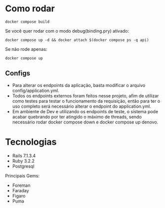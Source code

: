 # Como rodar
``` docker compose build ```

Se você quer rodar com o modo debug(binding.pry) ativado:

``` docker compose up -d && docker attach $(docker compose ps -q api) ```

Se não rode apenas:

``` docker compose up ```
## Configs
- Para alterar os endpoints da aplicação, basta modificar o arquivo config/application.yml.
- Todos os endpoints externos foram feitos nesse projeto, afim de utilizar como testes para testar o funcionamento da requisição, então para ter o uso completo será necessário alterar o endpoint do application.yml.
- Em ambiente de Dev e utilizando os endpoints de teste, o sistema pode acabar quebrando por ter atingido o máximo de threads, sendo necessário rodar docker compose down e docker compose up denovo.

# Tecnologias
- Rails 7.1.3.4
- Ruby 3.2.2
- Postgresql

Principais Gems:
- Foreman
- Faraday
- Figaro
- Puma
